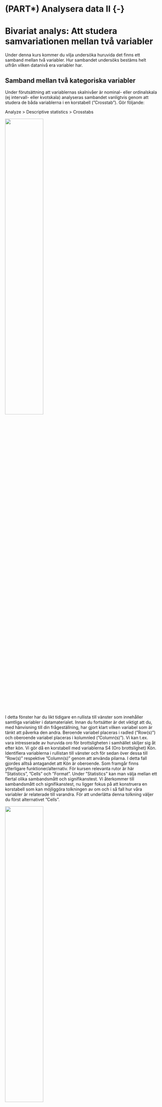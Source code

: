# (PART\*) Analysera data II {-}

# Bivariat analys: Att studera samvariationen mellan två variabler

Under denna kurs kommer du vilja undersöka huruvida det finns ett samband mellan två variabler. Hur sambandet undersöks bestäms helt uifrån vilken datanivå era variabler har.

## Samband mellan två kategoriska variabler

Under förutsättning att variablernas skalnivåer är nominal- eller ordinalskala (ej intervall- eller
kvotskala) analyseras sambandet vanligtvis genom att studera de båda variablerna i en korstabell (”Crosstab”). Gör följande:

Analyze > Descriptive statistics > Crosstabs

<img src="images/bivariat_1.png" width="50%" height="50%" class="cover"/><p>I detta fönster har du likt tidigare en rullista till vänster som innehåller samtliga variabler i
datamaterialet. Innan du fortsätter är det viktigt att du, med hänvisning till din frågeställning, har gjort klart vilken variabel som är tänkt att påverka den andra. Beroende variabel placeras i radled (”Row(s)”) och oberoende variabel placeras i kolumnled (”Column(s)”). Vi kan t.ex. vara intresserade av huruvida oro för brottsligheten i samhället skiljer sig åt efter kön. Vi gör då en korstabell med variablerna S4 (Oro brottslighet) Kön. Identifiera variablerna i rullistan till vänster och för sedan över dessa till ”Row(s)” respektive ”Column(s)” genom att använda pilarna. I detta fall gjordes alltså antagandet att Kön är
oberoende. Som framgår finns ytterligare funktioner/alternativ. För kursen relevanta rutor är här
”Statistics”, ”Cells” och ”Format”. Under ”Statistics” kan man välja mellan ett flertal olika
sambandsmått och signifikanstest. Vi återkommer till sambandsmått och signifikanstest, nu ligger
fokus på att konstruera en korstabell som kan möjliggöra tolkningen av om och i så fall hur våra
variabler är relaterade till varandra. För att underlätta denna tolkning väljer du först alternativet
”Cells”.</p>

<img src="images/bivariat_2.png" width="50%" height="50%" class="cover"/><p>Att sammanställa tabellen endast med antal observationer i varje cell gör en jämförelse svår. Under
rubriken ”Percentages” är det är möjligt att markera om korstabellen ska sammanställas med rad-
(”Row), kolumn- (”Column”), och/eller totalprocent (”Total”). Radprocent innebär att summera
varje rad till 100 procent, medan totalprocent innebär att redovisa hur stor andel varje cell utgör av
samtliga observationer. Här har vi valt att markera kolumnprocent, med vilket avses att kolumnerna
summeras upp till 100 procent.</p>

När den oberoende variabeln är placerad i kolumnled och den beroende variabeln i radled möjliggör
valet av kolumnprocent tolkningen av huruvida det verkar finnas ett samband mellan variablerna –
om oro för brottsligheten i samhället skiljer sig åt mellan män och kvinnor. Eftersom vi konsekvent
väljer att placera våra variabler på detta sätt kommer vi alltså i syfte att utreda ett eventuellt samband
alltid vilja redovisa korstabellen med kolumnprocent. Klicka på ”Continue” när du gjort ditt val.
Slutligen ska vi ta en titt på alternativet ”Format”. Här kan du välja om radledet ska redovisas i stigande
(”Ascending”) eller fallande (”Descending”) ordning. I syfte att tolka riktningen på sambandet kan valet
av stigande eller fallande ordning underlätta, men detta är en smaksak och du kommer oavsett val
kunna göra samma tolkning av korstabellen i syfte att utreda ett eventuellt samband. I detta fall har
standaralternativet stigande ordning valts, vilket innebär att korstabellen i radled kommer att
sammanställas med det lägsta värdet överst. Klicka på ”Continue” när du gjort ditt val.

Klicka därefter ”OK” så producerar SPSS en korstabell över relationen mellan kön och oro för brottsligheten.
Resultatet visas i output fönstret. Så som vi har valt att sammanställa vår korstabell (oberoende variabel
i kolumnled och beroende variabel i radled och sammanställd med kolumnprocent) är det nu möjligt att
se om om det verkar finnas ett samband mellan kön och oro för brottsligheten i samhället. Nästa steg är
att tolka korstabellen. Tekniken är att jämföra kategorierna i den oberoende variabeln radvis.

I korstabellen kan vi se att 31 procent av männen jämfört med 17,5 procent av kvinnorna svarat att de
inte alls är oroliga. Det verkar alltså som att det finns ett samband i den meningen att kvinnor är mer
oroliga för brottsligheten än män.

<hr style="height:2px;border-width:0;color:gray;background-color:LavenderBlush">

<center><img src="images/bivariat_3.png"/></center>

<hr style="height:2px;border-width:0;color:gray;background-color:LavenderBlush">

Eftersom vi har en variabel på ordinal nivå (oro) och en på nominal nivå (kön), kan vi inte uttala oss om
riktningen på sambandet, dvs. om det rör sig om ett positivt eller negativt samband (hur vi kodat
variabeln kön, dvs. vilket kön som kodats som 1 eller 2, är ju godtyckligt).

### Videoinstruktioner

<center><iframe id="kaltura_player" src="https://api.kaltura.nordu.net/p/365/sp/36500/embedIframeJs/uiconf_id/23452190/partner_id/365?iframeembed=true&playerId=kaltura_player&entry_id=0_9obbpy7v&flashvars[streamerType]=auto&amp;flashvars[localizationCode]=sv_SE&amp;flashvars[leadWithHTML5]=true&amp;flashvars[sideBarContainer.plugin]=true&amp;flashvars[sideBarContainer.position]=left&amp;flashvars[sideBarContainer.clickToClose]=true&amp;flashvars[chapters.plugin]=true&amp;flashvars[chapters.layout]=vertical&amp;flashvars[chapters.thumbnailRotator]=false&amp;flashvars[streamSelector.plugin]=true&amp;flashvars[EmbedPlayer.SpinnerTarget]=videoHolder&amp;flashvars[dualScreen.plugin]=true&amp;flashvars[hotspots.plugin]=1&amp;flashvars[Kaltura.addCrossoriginToIframe]=true&amp;&wid=0_fd4t3pj0" width="608" height="402" allowfullscreen webkitallowfullscreen mozAllowFullScreen allow="autoplay *; fullscreen *; encrypted-media *" sandbox="allow-forms allow-same-origin allow-scripts allow-top-navigation allow-pointer-lock allow-popups allow-modals allow-orientation-lock allow-popups-to-escape-sandbox allow-presentation allow-top-navigation-by-user-activation" frameborder="0" title="Kaltura Player"></iframe></center>

## Samband mellan två numeriska variabler

När vi har att göra med variabler som befinner sig på intervall- eller kvotskala är varken korstabell eller
ovan nämnda sambandsmått lämpliga verktyg för att utreda ett eventuellt samband. Föreställ dig till
exempel att undersöka sambandet mellan ålder och brott i en korstabell, där respondenten i
enkätundersökningen har fått ange sin ålder och även självskatta antalet begångna brott under det
senaste året – det skulle resultera i en enorm korstabell eftersom varje specifik ålder- och
brottkombination kräver sin egen cell.

I detta fall är istället ett spridningsdiagram (”Scatter plot”) lämpligt att använda för att studera huruvida
ett samband verkar föreligga. Gör följande:

Graphs > Chart builder

Under ”Gallery”, klicka på ”Choose from”, välj ”Scatter / Dot” och dra ”Simple Scatter” upp till rutan
”Chart Preview”. Dra din oberoende variabel till rutan för x-axeln och din beroende variabel till rutan för
y-axeln. Klicka därefter ”OK”.

Vi kan även använda sambandsmått för att beräkna styrka och riktning på sambandet. När vi har att
göra med två kontinuerliga variabler är sambandsmåttet Pearson’s r (korrelationskoefficienten r)
lämpligt att använda. Gör följande:

Analyze > Correlate > Bivariate

För över de variabler du vill korrelera till rutan ”Variables” och markera Pearson’s r. Klicka därefter
”OK”. Precis som tidigare nämnda sambandsmått varierar Pearson’s r på en skala mellan -1 och +1, där
0 indikerar att det inte finns ett samband medan -1 anger ett perfekt negativt samband och +1 anger ett
perfekt positivt samband.

### Videoinstruktioner

<center><iframe id="kaltura_player" src="https://api.kaltura.nordu.net/p/365/sp/36500/embedIframeJs/uiconf_id/23452190/partner_id/365?iframeembed=true&playerId=kaltura_player&entry_id=0_wzs7l4wl&flashvars[streamerType]=auto&amp;flashvars[localizationCode]=sv_SE&amp;flashvars[leadWithHTML5]=true&amp;flashvars[sideBarContainer.plugin]=true&amp;flashvars[sideBarContainer.position]=left&amp;flashvars[sideBarContainer.clickToClose]=true&amp;flashvars[chapters.plugin]=true&amp;flashvars[chapters.layout]=vertical&amp;flashvars[chapters.thumbnailRotator]=false&amp;flashvars[streamSelector.plugin]=true&amp;flashvars[EmbedPlayer.SpinnerTarget]=videoHolder&amp;flashvars[dualScreen.plugin]=true&amp;flashvars[hotspots.plugin]=1&amp;flashvars[Kaltura.addCrossoriginToIframe]=true&amp;&wid=0_7aik97ec" width="608" height="402" allowfullscreen webkitallowfullscreen mozAllowFullScreen allow="autoplay *; fullscreen *; encrypted-media *" sandbox="allow-forms allow-same-origin allow-scripts allow-top-navigation allow-pointer-lock allow-popups allow-modals allow-orientation-lock allow-popups-to-escape-sandbox allow-presentation allow-top-navigation-by-user-activation" frameborder="0" title="Kaltura Player"></iframe></center>

Ett alternativ till att studera relationen mellan ålder och brott på ovanstående vis är att klassindela de
båda kontinuerliga variablerna till kategoriska variabler med hjälp av recode-kommandot (se under
Databearbetning). Man kan tänka sig att klassindela ålder till de tre klasserna ”ungdom”, ”ung vuxen”
samt ”vuxen”, samt brott till de tre klasserna ”inga brott”, ”1-2 brott”, ”3 eller fler brott”. På det sättet
skulle vi konstruera två variabler på ordinal skalnivå utav de två ursprungliga variablerna på kvotskala.
Därmed kan vi med de nya variablerna studera relationen mellan ålder och brott i en korstabell (i detta
fall med nio celler) och med de sambandsmått som är lämpliga för variabler på ordinal skalnivå. Tänk på
att variabler på högre skalnivå alltid kan transformeras till variabler på lägre skalnivå.

## Sambandsmått

<img src="images/bivariat_4.png" width="45%" height="45%" class="cover"/><p>I ovanstående exempel kunde vi, genom att tolka korstabellen, se att ett samband verkar föreligga
mellan kön och oro för brottslighet. Ibland vill man även uttala sig om sambandets styrka och i detta
syfte är användningen av sambandsmått bra. I de fall som sambandets riktning är tolkningsbart ger
sambandsmåttet även denna information. Statistiker har tagit fram olika sambandsmått som gäller för
variabler som befinner sig på olika skalnivåer. För att välja sambandsmått börja med följande:

Analyze > Descriptive statistics > Crosstabs

Placera din oberoende variabel i kolumnled och din beroende variabel i radled. Välj även, precis som
tidigare, att sammanställa korstabellen med kolumnprocent under alternativet ”Cells”. Klicka därefter
på ”Statistics”. Här får vi en viss vägledning av SPSS när det gäller vilka sambandsmått som är lämpliga att använda för våra variabler beroende på datanivå.</p> 

<div class="rmdnote">
<p>**Överkurs:**
Vi kommer i denna kurs inte gå på djupet med de sambandsmått som finns och hur man ska tolka resultaten från de. Vill ni dock ha fördjup. Om ni dock önskar att läsa er in på vilka sambandsmått som finns, när ni ska använda de och vilka sambandsmått som passar till vilken typ av variabler <a href="https://journals.sagepub.com/doi/10.1177/8756479308317006">rekommenderar vi följande artikel</a>.</p>
</div>
